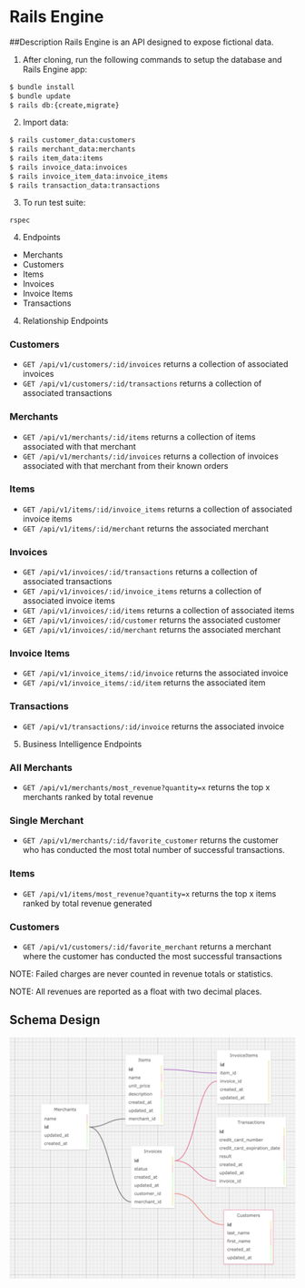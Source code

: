 # Rails Engine

##Description
Rails Engine is an API designed to expose fictional data.

1. After cloning, run the following commands to setup the database and Rails Engine app:
```
$ bundle install
$ bundle update
$ rails db:{create,migrate}
```
2. Import data:
```
$ rails customer_data:customers
$ rails merchant_data:merchants
$ rails item_data:items
$ rails invoice_data:invoices
$ rails invoice_item_data:invoice_items
$ rails transaction_data:transactions
```

3.  To run test suite:
```
rspec
```

4. Endpoints

* Merchants
* Customers
* Items
* Invoices
* Invoice Items
* Transactions

4. Relationship Endpoints

### Customers
* `GET /api/v1/customers/:id/invoices` returns a collection of associated invoices
* `GET /api/v1/customers/:id/transactions` returns a collection of associated transactions

### Merchants
* `GET /api/v1/merchants/:id/items` returns a collection of items associated with that merchant
* `GET /api/v1/merchants/:id/invoices` returns a collection of invoices associated with that merchant from their known orders

### Items
* `GET /api/v1/items/:id/invoice_items` returns a collection of associated invoice items
* `GET /api/v1/items/:id/merchant` returns the associated merchant

### Invoices
* `GET /api/v1/invoices/:id/transactions` returns a collection of associated transactions
* `GET /api/v1/invoices/:id/invoice_items` returns a collection of associated invoice items
* `GET /api/v1/invoices/:id/items` returns a collection of associated items
* `GET /api/v1/invoices/:id/customer` returns the associated customer
* `GET /api/v1/invoices/:id/merchant` returns the associated merchant

### Invoice Items
* `GET /api/v1/invoice_items/:id/invoice` returns the associated invoice
* `GET /api/v1/invoice_items/:id/item` returns the associated item

### Transactions
* `GET /api/v1/transactions/:id/invoice` returns the associated invoice

5. Business Intelligence Endpoints

### All Merchants
* `GET /api/v1/merchants/most_revenue?quantity=x` returns the top x merchants ranked by total revenue

### Single Merchant
* `GET /api/v1/merchants/:id/favorite_customer` returns the customer who has conducted the most total number of successful transactions.
### Items
* `GET /api/v1/items/most_revenue?quantity=x` returns the top x items ranked by total revenue generated

### Customers
* `GET /api/v1/customers/:id/favorite_merchant` returns a merchant where the customer has conducted the most successful transactions

NOTE: Failed charges are never counted in revenue totals or statistics.

NOTE: All revenues are reported as a float with two decimal places.

## Schema Design
![image](https://github.com/LainMcGrath/rails_engine/blob/business_logic/db/schema.png)
